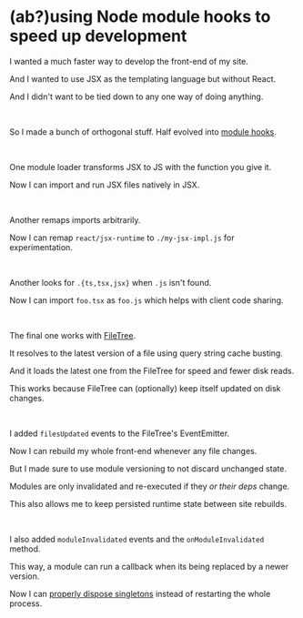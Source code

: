 # (ab?)using Node module hooks to speed up development

I wanted a much faster way to develop the front-end of my site.

And I wanted to use JSX as the templating language but without React.

And I didn't want to be tied down to any one way of doing anything.

<br>

So I made a bunch of orthogonal stuff. Half evolved into [module hooks](../api/module-hooks.md#module-hooks).

<br>

One module loader transforms JSX to JS with the function you give it.

Now I can import and run JSX files natively in JSX.

<br>

Another remaps imports arbitrarily.

Now I can remap `react/jsx-runtime` to `./my-jsx-impl.js` for experimentation.

<br>

Another looks for `.{ts,tsx,jsx}` when `.js` isn't found.

Now I can import `foo.tsx` as `foo.js` which helps with client code sharing.

<br>

The final one works with [FileTree](../api/filetree.md#filetree).

It resolves to the latest version of a file using query string cache busting.

And it loads the latest one from the FileTree for speed and fewer disk reads.

This works because FileTree can (optionally) keep itself updated on disk changes.

<br>

I added `filesUpdated` events to the FileTree's EventEmitter.

Now I can rebuild my whole front-end whenever any file changes.

But I made sure to use module versioning to not discard unchanged state.

Modules are only invalidated and re-executed if they *or their deps* change.

This also allows me to keep persisted runtime state between site rebuilds.

<br>

I also added `moduleInvalidated` events and the `onModuleInvalidated` method.

This way, a module can run a callback when its being replaced by a newer version.

Now I can [properly dispose singletons](https://github.com/thesoftwarephilosopher/immaculata.dev/blob/147c7aedf369e47b6b5155d147ea91dfe9d83d58/site/build/highlighter.ts#L19-L22)
instead of restarting the whole process.
